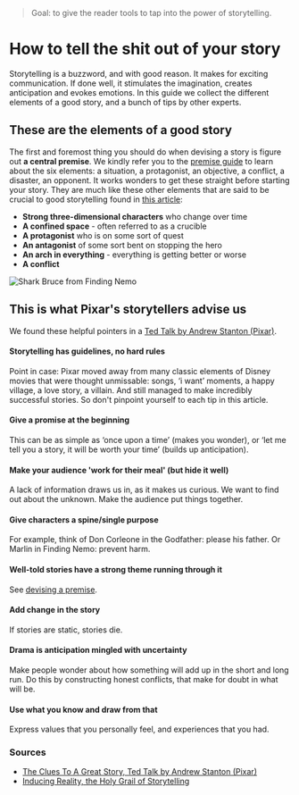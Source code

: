 > Goal: to give the reader tools to tap into the power of storytelling.

# How to tell the shit out of your story

Storytelling is a buzzword, and with good reason. It makes for exciting communication. If done well, it stimulates the imagination, creates anticipation and evokes emotions. In this guide we collect the different elements of a good story, and a bunch of tips by other experts.

## These are the elements of a good story
The first and foremost thing you should do when devising a story is figure out **a central premise**.
We kindly refer you to the [premise guide](formulate-a-premise) to learn about the six elements: a situation, a protagonist, an objective, a conflict, a disaster, an opponent. It works wonders to get these straight before starting your story.
They are much like these other elements that are said to be crucial to good storytelling found in [this article](https://msu.edu/course/tc/842/SevenElements%20Story.htm):

* **Strong three-dimensional characters** who change over time
* **A confined space** - often referred to as a crucible
* **A protagonist** who is on some sort of quest
* **An antagonist** of some sort bent on stopping the hero
* **An arch in everything** - everything is getting better or worse
* **A conflict**

<img src="http://i.imgur.com/y7Lszcc.jpg" alt="Shark Bruce from Finding Nemo"/>

## This is what Pixar's storytellers advise us

We found these helpful pointers in a [Ted Talk by Andrew Stanton (Pixar)](http://www.echostories.com/5-ted-talks-to-make-you-a-better-storyteller/).

#### Storytelling has guidelines, no hard rules
Point in case: Pixar moved away from many classic elements of Disney movies that were thought unmissable: songs, ‘i want’ moments, a happy village, a love story, a villain. And still managed to make incredibly successful stories. So don't pinpoint yourself to each tip in this article.

#### Give a promise at the beginning
This can be as simple as ‘once upon a time’ (makes you wonder), or ‘let me tell you a story, it will be worth your time’ (builds up anticipation).

#### Make your audience 'work for their meal' (but hide it well)
A lack of information draws us in, as it makes us curious. We want to find out about the unknown. Make the audience put things together.

#### Give characters a spine/single purpose
For example, think of Don Corleone in the Godfather: please his father. Or Marlin in Finding Nemo: prevent harm.

#### Well-told stories have a strong theme running through it
See [devising a premise](formulate-a-premise).

#### Add change in the story
If stories are static, stories die.

#### Drama is anticipation mingled with uncertainty
Make people wonder about how something will add up in the short and long run. Do this by constructing honest conflicts, that make for doubt in what will be.

#### Use what you know and draw from that
Express values that you personally feel, and experiences that you had.

### Sources
* [The Clues To A Great Story, Ted Talk by Andrew Stanton (Pixar)](http://www.echostories.com/5-ted-talks-to-make-you-a-better-storyteller/)
* [Inducing Reality, the Holy Grail of Storytelling](https://msu.edu/course/tc/842/SevenElements%20Story.htm)
